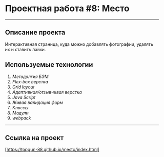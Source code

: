# Проектная работа #8: Место  
------
## Описание проекта  
Интерактивная страница, куда можно добавлять фотографии, удалять их и ставить лайки.  

## Используемые технологии  
1. _Методолгия БЭМ_  
2. _Flex-box верстка_  
3. _Grid layout_  
4. _Адаптивная/отзывчивая верстка_  
5. _Java Script_  
7. _Живая валидация форм_  
8. _Классы_  
8. _Модули_  
9. _webpack_  
------
## Ссылка на проект  
[https://topgun-88.github.io/mesto/index.html]  
